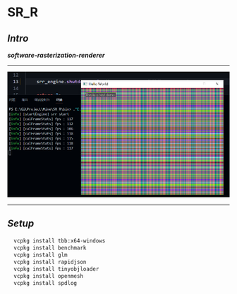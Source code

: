 # SR_R
## *Intro*

***software-rasterization-renderer***

---

<img src="assets/images/00.png">

---

## *Setup*
```shell
  vcpkg install tbb:x64-windows
  vcpkg install benchmark
  vcpkg install glm
  vcpkg install rapidjson
  vcpkg install tinyobjloader
  vcpkg install openmesh
  vcpkg install spdlog
```
